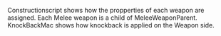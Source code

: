 Constructionscript shows how the propperties of each weapon are assigned. 
Each Melee weapon is a child of MeleeWeaponParent.
KnockBackMac shows how knockback is applied on the Weapon side.
 